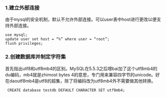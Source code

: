 ### 1.建立外部连接

由于mysql的安全机制，默认不允许外部连接。可以user表中host进行更改以便支持外部连接。

```
use mysql;
update user set host = “%” where user = “root”; 
flush privileges;
```

### 2.创建数据库并制定字符集

首先指出utf8和utf8mb4的区别。MySQL在5.5.3之后增bai加了这个utf8mb4的du编码，mb4就是zhimost bytes 4的意思，专门用来兼容四字节的unicode。好在daoutf8mb4是utf8的超集，除了将编码改为utf8mb4外不需要做其他转换。

```
 CREATE database testdb DEFAULT CHARACTER SET utf8mb4;
```

